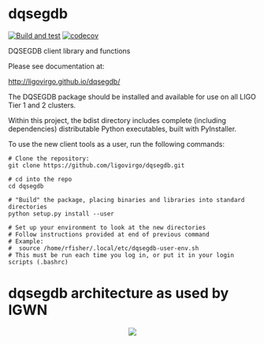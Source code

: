 dqsegdb
=======

[![Build and test](https://github.com/ligovirgo/dqsegdb/actions/workflows/test.yml/badge.svg)](https://github.com/ligovirgo/dqsegdb/actions/workflows/test.yml)
[![codecov](https://codecov.io/gh/ligovirgo/dqsegdb/branch/master/graph/badge.svg?token=4q02Rv0Gkw)](https://codecov.io/gh/ligovirgo/dqsegdb)


DQSEGDB client library and functions

Please see documentation at: 

http://ligovirgo.github.io/dqsegdb/

The DQSEGDB package should be installed and available for use on all LIGO Tier 1 and 2 clusters.  

Within this project, the bdist directory includes complete (including dependencies) distributable Python executables, built with PyInstaller.

To use the new client tools as a user, run the following commands:

```
# Clone the repository:
git clone https://github.com/ligovirgo/dqsegdb.git

# cd into the repo
cd dqsegdb

# "Build" the package, placing binaries and libraries into standard directories
python setup.py install --user

# Set up your environment to look at the new directories
# Follow instructions provided at end of previous command
# Example:
#  source /home/rfisher/.local/etc/dqsegdb-user-env.sh
# This must be run each time you log in, or put it in your login scripts (.bashrc)

```
dqsegdb architecture as used by IGWN
=======
<div align="center">
  <img src="https://raw.githubusercontent.com/ligovirgo/dqsegdb/master/system_architecture_20200212.png">
</div>
